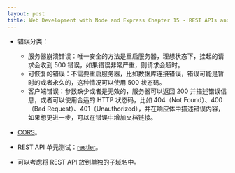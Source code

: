 ```yaml
---
layout: post
title: Web Development with Node and Express Chapter 15 - REST APIs and JSON
---
```


* 错误分类：
  * 服务器崩溃错误：唯一安全的方法是重启服务器，理想状态下，挂起的请求会收到 500 错误，如果错误非常严重，则请求会超时。
  * 可恢复的错误：不需要重启服务器，比如数据库连接错误，错误可能是暂时的或者永久的，这种情况可以使用 500 状态码。
  * 客户端错误：参数缺少或者是无效的，服务器可以返回 200 并描述错误信息，或者可以使用合适的 HTTP 状态码，比如 404（Not Found）、400（Bad Request）、401（Unauthorized），并在响应体中描述错误内容，如果想更进一步，可以在错误中增加文档链接。

* [CORS](https://github.com/expressjs/cors)。

* REST API 单元测试：[restler](https://github.com/danwrong/restler)。

* 可以考虑将 REST API 放到单独的子域名中。
